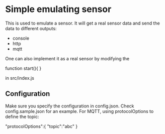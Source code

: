 # Simple emulating sensor

This is used to emulate a sensor. It will get a real sensor data and send the data to different outputs:

- console
- http
- mqtt

One can also implement it as a real sensor by modifying the

function start(){
}

in src/index.js

## Configuration

Make sure you specify the configuration in config.json. Check config.sample.json for an example. For MQTT, using protocolOptions to define the topic:

"protocolOptions":{
  "topic":"abc"
}
